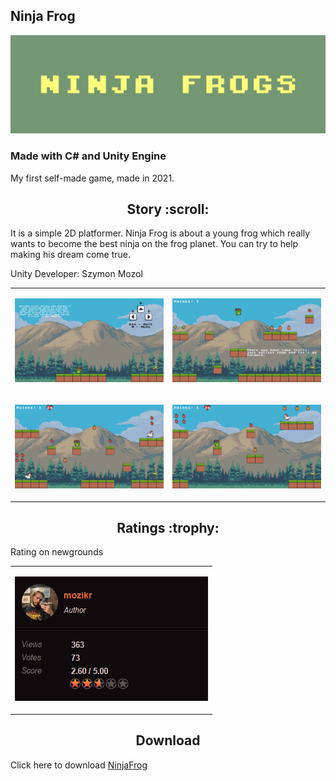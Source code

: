 ## Ninja Frog
<p align="center"><img src="Image/baner.png"/></p>

### Made with C# and Unity Engine

My first self-made game, made in 2021. 

<h2 align="center">Story :scroll: </h2>
<p>It is a simple 2D platformer. Ninja Frog is about a young frog which really wants to become the best ninja on the frog planet. You can try to help making his dream come true.</p>
<p>Unity Developer: Szymon Mozol</p>

<table>
<tr>
    <td><p align="center"><img src="Image/preview1.png"/></p></td>
    <td><p align="center"><img src="Image/preview2.png"/></p></td>
</tr>
    <tr>
    <td><p align="center"><img src="Image/preview3.png"/></p></td>
    <td><p align="center"><img src="Image/preview4.png"/></p></td>
</tr>
</table>

<h2 align="center">Ratings :trophy: </h2>
<p>Rating on newgrounds</p>
<table>
<tr>
    <td><p align="center"><img src="Image/score.png"/></p></td>
</tr>
</table>

<h2 align="center">Download</h2>

Click here to download [NinjaFrog](https://mozikr.itch.io/ninja-frog)
